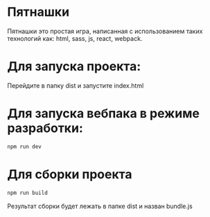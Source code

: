 # Пятнашки
Пятнашки это простая игра, написанная с использованием таких технологий как: html, sass, js, react, webpack.
# Для запуска проекта:
Перейдите в папку dist и запустите index.html
# Для запуска вебпака в режиме разработки:
```js
npm run dev
```
# Для сборки проекта
```js
npm run build
```
Результат сборки будет лежать в папке dist и назван bundle.js
